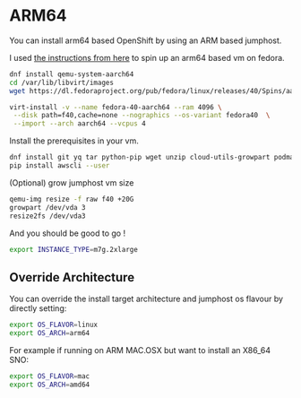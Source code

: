 # ARM64

You can install arm64 based OpenShift by using an ARM based jumphost.

I used [the instructions from here](https://www.redhat.com/sysadmin/vm-arm64-fedora) to spin up an arm64 based vm on fedora.

```bash
dnf install qemu-system-aarch64
cd /var/lib/libvirt/images
wget https://dl.fedoraproject.org/pub/fedora/linux/releases/40/Spins/aarch64/images/Fedora-Minimal-40-1.14.aarch64.raw.xz -O f40.xz && unxz f40.xz

virt-install -v --name fedora-40-aarch64 --ram 4096 \
 --disk path=f40,cache=none --nographics --os-variant fedora40  \
 --import --arch aarch64 --vcpus 4
```

Install the prerequisites in your vm.

```bash
dnf install git yq tar python-pip wget unzip cloud-utils-growpart podman
pip install awscli --user
```

(Optional) grow jumphost vm size

```bash
qemu-img resize -f raw f40 +20G
growpart /dev/vda 3
resize2fs /dev/vda3
```

And you should be good to go !

```bash
export INSTANCE_TYPE=m7g.2xlarge
```

## Override Architecture

You can override the install target architecture and jumphost os flavour by directly setting:

```bash
export OS_FLAVOR=linux
export OS_ARCH=arm64
```

For example if running on ARM MAC.OSX but want to install an X86_64 SNO:

```bash
export OS_FLAVOR=mac
export OS_ARCH=amd64
```
